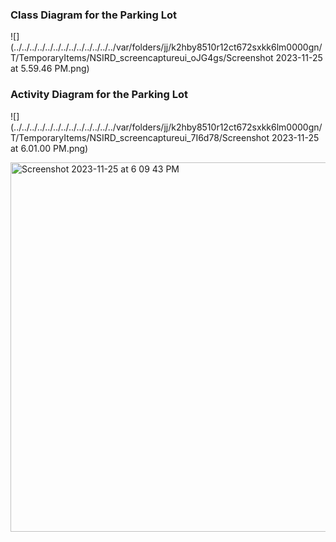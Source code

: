 ### Class Diagram for the Parking Lot

![](../../../../../../../../../../../../../var/folders/jj/k2hby8510r12ct672sxkk6lm0000gn/T/TemporaryItems/NSIRD_screencaptureui_oJG4gs/Screenshot 2023-11-25 at 5.59.46 PM.png)

### Activity Diagram for the Parking Lot

![](../../../../../../../../../../../../../var/folders/jj/k2hby8510r12ct672sxkk6lm0000gn/T/TemporaryItems/NSIRD_screencaptureui_7I6d78/Screenshot 2023-11-25 at 6.01.00 PM.png)

<img width="591" alt="Screenshot 2023-11-25 at 6 09 43 PM" src="https://github.com/SumitJadiya/LLD-for-humans/assets/53819226/2fac16ba-1925-4b91-962a-396c7f2e41a3">

